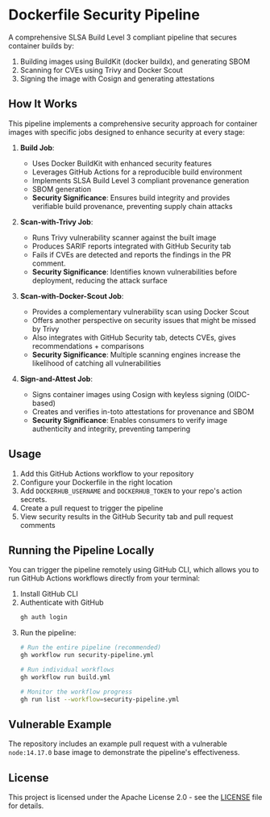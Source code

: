 # Dockerfile Security Pipeline

A comprehensive SLSA Build Level 3 compliant pipeline that secures container builds by:

1. Building images using BuildKit (docker buildx), and generating SBOM
2. Scanning for CVEs using Trivy and Docker Scout
3. Signing the image with Cosign and generating attestations

## How It Works

This pipeline implements a comprehensive security approach for container images with specific jobs designed to enhance security at every stage:

1. **Build Job**:
   - Uses Docker BuildKit with enhanced security features
   - Leverages GitHub Actions for a reproducible build environment
   - Implements SLSA Build Level 3 compliant provenance generation
   - SBOM generation
   - **Security Significance**: Ensures build integrity and provides verifiable build provenance, preventing supply chain attacks

2. **Scan-with-Trivy Job**:
   - Runs Trivy vulnerability scanner against the built image
   - Produces SARIF reports integrated with GitHub Security tab
   - Fails if CVEs are detected and reports the findings in the PR comment.
   - **Security Significance**: Identifies known vulnerabilities before deployment, reducing the attack surface

3. **Scan-with-Docker-Scout Job**:
   - Provides a complementary vulnerability scan using Docker Scout
   - Offers another perspective on security issues that might be missed by Trivy
   - Also integrates with GitHub Security tab, detects CVEs, gives recommendations + comparisons
   - **Security Significance**: Multiple scanning engines increase the likelihood of catching all vulnerabilities

4. **Sign-and-Attest Job**:
   - Signs container images using Cosign with keyless signing (OIDC-based)
   - Creates and verifies in-toto attestations for provenance and SBOM
   - **Security Significance**: Enables consumers to verify image authenticity and integrity, preventing tampering

## Usage

1. Add this GitHub Actions workflow to your repository
2. Configure your Dockerfile in the right location
3. Add `DOCKERHUB_USERNAME` and `DOCKERHUB_TOKEN` to your repo's action secrets.
4. Create a pull request to trigger the pipeline
5. View security results in the GitHub Security tab and pull request comments

## Running the Pipeline Locally

You can trigger the pipeline remotely using GitHub CLI, which allows you to run GitHub Actions workflows directly from your terminal:

1. Install GitHub CLI
2. Authenticate with GitHub
   ```bash
   gh auth login
   ```
3. Run the pipeline:
   ```bash
   # Run the entire pipeline (recommended)
   gh workflow run security-pipeline.yml
   
   # Run individual workflows
   gh workflow run build.yml
   
   # Monitor the workflow progress
   gh run list --workflow=security-pipeline.yml
   ```

## Vulnerable Example

The repository includes an example pull request with a vulnerable `node:14.17.0` base image to demonstrate the pipeline's effectiveness.

## License

This project is licensed under the Apache License 2.0 - see the [LICENSE](LICENSE) file for details.
